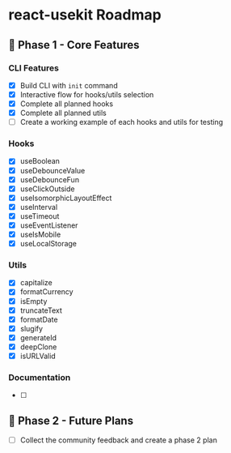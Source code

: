 # react-usekit Roadmap

## 🎯 Phase 1 - Core Features

### CLI Features

- [x] Build CLI with `init` command
- [x] Interactive flow for hooks/utils selection
- [x] Complete all planned hooks
- [x] Complete all planned utils
- [ ] Create a working example of each hooks and utils for testing

### Hooks

- [x] useBoolean
- [x] useDebounceValue
- [x] useDebounceFun
- [x] useClickOutside
- [x] useIsomorphicLayoutEffect
- [x] useInterval
- [x] useTimeout
- [x] useEventListener
- [x] useIsMobile
- [x] useLocalStorage

### Utils

- [x] capitalize
- [x] formatCurrency
- [x] isEmpty
- [x] truncateText
- [x] formatDate
- [x] slugify
- [x] generateId
- [x] deepClone
- [x] isURLValid

### Documentation

- [ ]

## 🔮 Phase 2 - Future Plans

- [ ] Collect the community feedback and create a phase 2 plan
